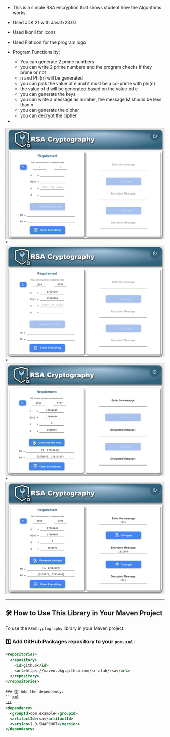 * This is a simple RSA encryption that shows student how the Algorithms works.
* Used JDK 21 with Javafx23.0.1
* Used Ikonli for icons
* Used FlatIcon for the program logo
* Program Functionality:
  - You can generate 2 prime numbers
  - you can write 2 prime numbers and the program checks if they prime or not
  - n and Phi(n) will be generated
  - you can pick the value of e and it must be a co-prime with phi(n)
  - the value of d will be generated based on the value od e
  - you can generate the keys
  - you can write a message as number, the message M should be less than n
  - you can generate the cipher
  - you can decrypt the cipher

*
![Alt text](https://raw.githubusercontent.com/srfalah/RSA/master/src/main/resources/screenshots/screenshot-1.png)
*
![Alt text](https://raw.githubusercontent.com/srfalah/RSA/master/src/main/resources/screenshots/screenshot-2.png)
*
![Alt text](https://raw.githubusercontent.com/srfalah/RSA/master/src/main/resources/screenshots/screenshot-3.png)
*
![Alt text](https://raw.githubusercontent.com/srfalah/RSA/master/src/main/resources/screenshots/screenshot-4.png)





---

## 🛠 How to Use This Library in Your Maven Project

To use the `RSACryptography` library in your Maven project:

### 1️⃣ Add GitHub Packages repository to your `pom.xml`:

```xml
<repositories>
  <repository>
    <id>github</id>
    <url>https://maven.pkg.github.com/srfalah/rsa</url>
  </repository>
</repositories>

### 2️⃣ Add the dependency:
```xml
ططط
<dependency>
  <groupId>com.example</groupId>
  <artifactId>rsa</artifactId>
  <version>1.0-SNAPSHOT</version>
</dependency>



